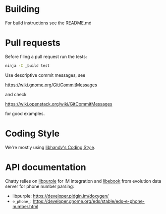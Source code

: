 Building
========
For build instructions see the README.md

Pull requests
=============
Before filing a pull request run the tests:

```sh
ninja -C _build test
```

Use descriptive commit messages, see

   https://wiki.gnome.org/Git/CommitMessages

and check

   https://wiki.openstack.org/wiki/GitCommitMessages

for good examples.

Coding Style
============
We're mostly using [libhandy's Coding Style][1].

API documentation
=================
Chatty relies on [libpurple][2] for IM integration and [libebook][3] from
evolution data server for phone number parsing:

- libpurple: https://developer.pidgin.im/doxygen/
- `e_phone_`: https://developer.gnome.org/eds/stable/eds-e-phone-number.html

[1]: https://source.puri.sm/Librem5/libhandy/blob/master/HACKING.md#coding-style
[2]: https://developer.pidgin.im/wiki/WhatIsLibpurple
[3]: https://developer.gnome.org/eds/stable/
